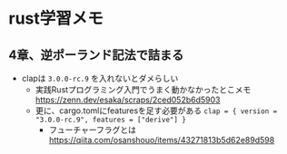 # rust学習メモ

## 4章、逆ポーランド記法で詰まる

- clapは `3.0.0-rc.9` を入れないとダメらしい
	- 実践Rustプログラミング入門でうまく動かなかったとこメモ https://zenn.dev/esaka/scraps/2ced052b6d5903
	- 更に、cargo.tomlにfeaturesを足す必要がある `clap = { version = "3.0.0-rc.9", features = ["derive"] }`
		- フューチャーフラグとは https://qiita.com/osanshouo/items/43271813b5d62e89d598